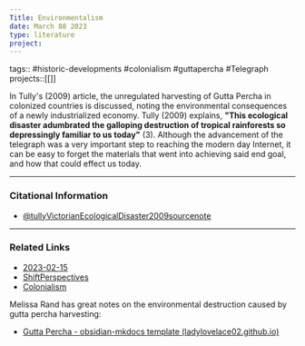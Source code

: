 ```yaml
---
Title: Environmentalism
date: March 08 2023
type: literature
project:
---
```

tags:: #historic-developments #colonialism #guttapercha #Telegraph 
projects::[[]]

In Tully's (2009) article, the unregulated harvesting of Gutta Percha in colonized countries is discussed, noting the environmental consequences of a newly industrialized economy. Tully (2009) explains, **"This ecological disaster adumbrated the galloping destruction of tropical rainforests so depressingly familiar to us today"** (3). Although the advancement of the telegraph was a very important step to reaching the modern day Internet, it can be easy to forget the materials that went into achieving said end goal, and how that could effect us today.

---
### Citational Information

- [@tullyVictorianEcologicalDisaster2009sourcenote](@tullyVictorianEcologicalDisaster2009sourcenote.md)

---

### Related Links

- [2023-02-15](2023-02-15.md)
- [ShiftPerspectives](ShiftPerspectives.md)
- [Colonialism](Colonialism.md)

Melissa Rand has great notes on the environmental destruction caused by gutta percha harvesting:
- [Gutta Percha - obsidian-mkdocs template (ladylovelace02.github.io)](https://ladylovelace02.github.io/Hist1900memex/Gutta-Percha/)

